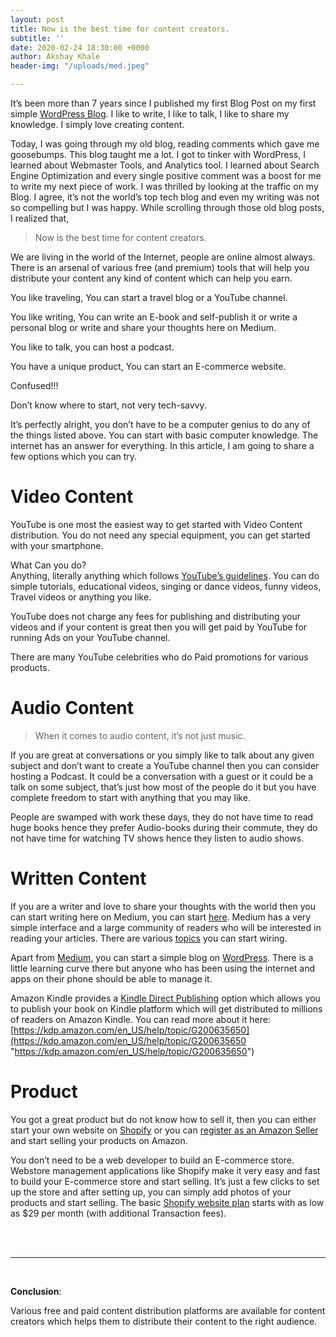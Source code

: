 ```yaml
---
layout: post
title: Now is the best time for content creators.
subtitle: ''
date: 2020-02-24 18:30:00 +0000
author: Akshay Khale
header-img: "/uploads/med.jpeg"

---
```

It’s been more than 7 years since I published my first Blog Post on my first simple [WordPress Blog](https://4androidfans.wordpress.com/). I like to write, I like to talk, I like to share my knowledge. I simply love creating content.

Today, I was going through my old blog, reading comments which gave me goosebumps. This blog taught me a lot. I got to tinker with WordPress, I learned about Webmaster Tools, and Analytics tool. I learned about Search Engine Optimization and every single positive comment was a boost for me to write my next piece of work. I was thrilled by looking at the traffic on my Blog. I agree, it’s not the world’s top tech blog and even my writing was not so compelling but I was happy. While scrolling through those old blog posts, I realized that,

> Now is the best time for content creators.

We are living in the world of the Internet, people are online almost always. There is an arsenal of various free (and premium) tools that will help you distribute your content any kind of content which can help you earn.

You like traveling, You can start a travel blog or a YouTube channel.

You like writing, You can write an E-book and self-publish it or write a personal blog or write and share your thoughts here on Medium.

You like to talk, you can host a podcast.

You have a unique product, You can start an E-commerce website.

Confused!!!

Don’t know where to start, not very tech-savvy.

It’s perfectly alright, you don’t have to be a computer genius to do any of the things listed above. You can start with basic computer knowledge. The internet has an answer for everything. In this article, I am going to share a few options which you can try.

# Video Content

YouTube is one most the easiest way to get started with Video Content distribution. You do not need any special equipment, you can get started with your smartphone.

What Can you do?  
Anything, literally anything which follows [YouTube’s guidelines](https://www.youtube.com/about/policies/). You can do simple tutorials, educational videos, singing or dance videos, funny videos, Travel videos or anything you like.

YouTube does not charge any fees for publishing and distributing your videos and if your content is great then you will get paid by YouTube for running Ads on your YouTube channel.

There are many YouTube celebrities who do Paid promotions for various products.

# Audio Content

> When it comes to audio content, it’s not just music.

If you are great at conversations or you simply like to talk about any given subject and don’t want to create a YouTube channel then you can consider hosting a Podcast. It could be a conversation with a guest or it could be a talk on some subject, that’s just how most of the people do it but you have complete freedom to start with anything that you may like.

People are swamped with work these days, they do not have time to read huge books hence they prefer Audio-books during their commute, they do not have time for watching TV shows hence they listen to audio shows.

# Written Content

If you are a writer and love to share your thoughts with the world then you can start writing here on Medium, you can start [here](https://medium.com/new-story). Medium has a very simple interface and a large community of readers who will be interested in reading your articles. There are various [topics](https://medium.com/topics) you can start wiring.

Apart from [Medium](https://medium.com/), you can start a simple blog on [WordPress](https://wordpress.com/). There is a little learning curve there but anyone who has been using the internet and apps on their phone should be able to manage it.

Amazon Kindle provides a [Kindle Direct Publishing](https://kdp.amazon.com/en_US/) option which allows you to publish your book on Kindle platform which will get distributed to millions of readers on Amazon Kindle. You can read more about it here: [https://kdp.amazon.com/en_US/help/topic/G200635650](https://kdp.amazon.com/en_US/help/topic/G200635650 "https://kdp.amazon.com/en_US/help/topic/G200635650")

# Product

You got a great product but do not know how to sell it, then you can either start your own website on [Shopify](https://www.shopify.in/) or you can [register as an Amazon Seller](https://services.amazon.in/) and start selling your products on Amazon.

You don’t need to be a web developer to build an E-commerce store. Webstore management applications like Shopify make it very easy and fast to build your E-commerce store and start selling. It’s just a few clicks to set up the store and after setting up, you can simply add photos of your products and start selling. The basic [Shopify website plan](https://www.shopify.in/pricing) starts with as low as $29 per month (with additional Transaction fees).

<br/>

<br/>

***

<br/>

**Conclusion**:<br/>

Various free and paid content distribution platforms are available for content creators which helps them to distribute their content to the right audience.